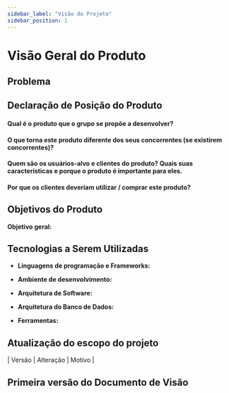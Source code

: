 ```yaml
---
sidebar_label: "Visão do Projeto"
sidebar_position: 1
---
```


# Visão Geral do Produto

## Problema

## Declaração de Posição do Produto

#### Qual é o produto que o grupo se propõe a desenvolver?

#### O que torna este produto diferente dos seus concorrentes (se existirem concorrentes)?

#### Quem são os usuários-alvo e clientes do produto? Quais suas características e porque o produto é importante para eles.

#### Por que os clientes deveriam utilizar / comprar este produto?

## Objetivos do Produto

**Objetivo geral:** 

## Tecnologias a Serem Utilizadas

- **Linguagens de programação e Frameworks:** 

- **Ambiente de desenvolvimento:**

- **Arquitetura de Software:** 

- **Arquitetura do Banco de Dados:** 

- **Ferramentas:** 

## Atualização do escopo do projeto
| Versão | Alteração | Motivo |

## Primeira versão do Documento de Visão